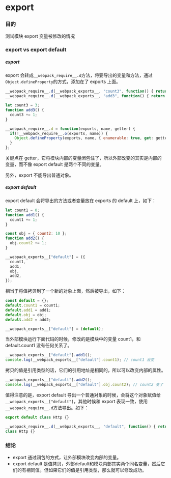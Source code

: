 # export

### 目的
测试模块 export 变量被修改的情况

### export vs export default

##### export
export 会转成`__webpack_require__.d`方法，将要导出的变量和方法，通过`Object.defineProperty`的方式，添加在了 exports 上面。
```javascript
__webpack_require__.d(__webpack_exports__, "count3", function() { return count3; });
__webpack_require__.d(__webpack_exports__, "add3", function() { return add3; });

let count3 = 3;
function add3() {
  count3 += 1;
}

__webpack_require__.d = function(exports, name, getter) {
  if(!__webpack_require__.o(exports, name)) {
    Object.defineProperty(exports, name, { enumerable: true, get: getter });
  }
};
```
关键点在 getter，它将模块内部的变量闭包住了，所以外部改变的其实是内部的变量，而不像 export default 是两个不同的变量。

另外，export 不能导出普通对象。

##### export default
export default 会将导出的方法或者变量放在 exports 的 default 上，如下：
```javascript
let count1 = 0;
function add1() {
  count1 += 1;
}

const obj = { count2: 10 };
function add2() {
  obj.count2 += 1;
}

__webpack_exports__["default"] = ({
  count1,
  add1,
  obj,
  add2,
});
```
相当于将值拷贝到了一个新的对象上面，然后被导出，如下：
```javascript
const default = {};
default.count1 = count1;
default.add1 = add1;
default.obj = obj;
default.add2 = add2;

__webpack_exports__["default"] = (default);
```
当外部模块运行下面代码的时候，修改的是模块中的变量 count1，和 default.count1 没有任何关系了。
```javascript
__webpack_exports__["default"].add1();
console.log(__webpack_exports__["default"].count1); // count1 没变
```
拷贝的值是引用类型的话，它们的引用地址是相同的，所以可以改变内部的属性。
```javascript
__webpack_exports__["default"].add2();
console.log(__webpack_exports__["default"].obj.count2); // count2 变了
```

值得注意的是，export default 导出一个普通对象的时候，会将这个对象赋值给`__webpack_exports__["default"]`，其他时候和 export 表现一致，使用`__webpack_require__.d`方法导出。如下：
```javascript
export default class Http {}
```
```javascript
__webpack_require__.d(__webpack_exports__, "default", function() { return Http; });
class Http {}
```

### 结论
- export 通过闭包的方式，让外部模块改变内部的变量。
- export default 是值拷贝，外部default和模块内部其实两个同名变量，然后它们的有相同值。但如果它们的值是引用类型，那么就可以修改成功。

